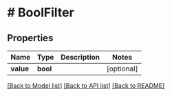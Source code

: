 # # BoolFilter

## Properties

Name | Type | Description | Notes
------------ | ------------- | ------------- | -------------
**value** | **bool** |  | [optional]

[[Back to Model list]](../../README.md#models) [[Back to API list]](../../README.md#endpoints) [[Back to README]](../../README.md)
